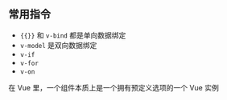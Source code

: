 ## 常用指令

- `{{}}` 和 `v-bind` 都是单向数据绑定
- `v-model` 是双向数据绑定
- `v-if`
- `v-for`
- `v-on`

在 Vue 里，一个组件本质上是一个拥有预定义选项的一个 Vue 实例  